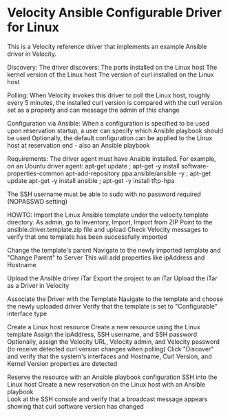 # Velocity Ansible Configurable Driver for Linux
This is a Velocity reference driver that implements an example Ansible driver in Velocity.

Discovery:
The driver discovers:
  The ports installed on the Linux host
  The kernel version of the Linux host
  The version of curl installed on the Linux host
  
Polling:
  When Velocity invokes this driver to poll the Linux host, roughly every 5 minutes,
  the installed curl version is compared with the curl version set as a property and can message the admin of this change
  
Configuration via Ansible:
  When a configuration is specified to be used upon reservation startup, a user can specify which Ansible playbook should be used
  Optionally, the default configuration can be applied to the Linux host at reservation end - also an Ansible playbook
  
Requirements:
  The driver agent must have Ansible installed.
  For example, on an Ubuntu driver agent: 
    apt-get update ; apt-get -y install software-properties-common
    apt-add-repository ppa:ansible/ansible -y ; apt-get update
    apt-get -y install ansible ; apt-get -y install tftp-hpa
    
  The SSH username must be able to sudo with no password required (NOPASSWD setting)    
  
HOWTO:
  Import the Linux Ansible template under the velocity.template directory. 
    As admin, go to Inventory, Import, Import from ZIP
    Point to the ansible.driver.template.zip file and upload
    Check Velocity messages to verify that one template has been successfully imported
  
  Change the template's parent
    Navigate to the newly imported template and "Change Parent" to Server
    This will add properties like ipAddress and Hostname
    
  Upload the Ansible driver iTar
    Export the project to an iTar
    Upload the iTar as a Driver in Velocity
    
  Associate the Driver with the Template
    Navigate to the template and choose the newly uploaded driver 
    Verify that the template is set to "Configurable" interface type

  Create a Linux host resource
    Create a new resource using the Linux template
    Assign the ipAddress, SSH username, and SSH password
    Optionally, assign the Velocity URL, Velocity admin, and Velocity password (to receive detected curl version changes when polling)
    Click "Discover" and verify that the system's interfaces and Hostname, Curl Version, and Kernel Version properties are detected
    
  Reserve the resource with an Ansible playbook configuration
    SSH into the Linux host
    Create a new reservation on the Linux host with an Ansible playbook   
    Look at the SSH console and verify that a broadcast message appears showing that curl software version has changed 
    
  
   
	

